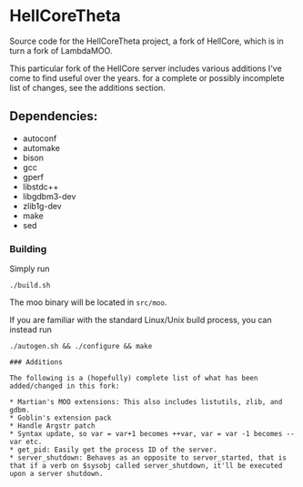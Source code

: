 # HellCoreTheta
Source code for the HellCoreTheta project, a fork of HellCore, which is in turn a fork of LambdaMOO.

This particular fork of the HellCore server includes various additions I've come to find useful over the years. for a complete or possibly incomplete list of changes, see the additions section.

## Dependencies:

* autoconf
* automake
* bison
* gcc
* gperf
* libstdc++
* libgdbm3-dev
* zlib1g-dev
* make
* sed

### Building

Simply run
```shell
./build.sh
```

The moo binary will be located in `src/moo`.

If you are familiar with the standard Linux/Unix build process, you can instead
run
```shell
./autogen.sh && ./configure && make

### Additions

The following is a (hopefully) complete list of what has been added/changed in this fork:

* Martian's MOO extensions: This also includes listutils, zlib, and gdbm.
* Goblin's extension pack
* Handle Argstr patch
* Syntax update, so var = var+1 becomes ++var, var = var -1 becomes --var etc.
* get_pid: Easily get the process ID of the server.
* server_shutdown: Behaves as an opposite to server_started, that is that if a verb on $sysobj called server_shutdown, it'll be executed upon a server shutdown.
